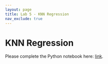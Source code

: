 ```yaml
---
layout: page
title: Lab 5 - KNN Regression
nav_exclude: true
---
```


# KNN Regression

Please complete the Python notebook here: [link](lab5.ipynb).